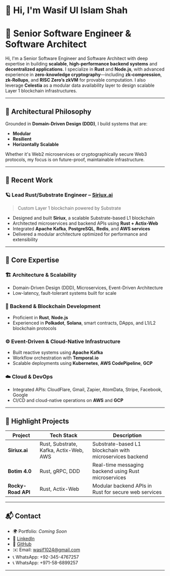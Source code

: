 # 👋 Hi, I'm Wasif Ul Islam Shah

# 🧠 Senior Software Engineer & Software Architect

Hi, I'm a Senior Software Engineer and Software Architect with deep expertise in building **scalable**, **high-performance backend systems** and **decentralized applications**. I specialize in **Rust** and **Node.js**, with advanced experience in **zero-knowledge cryptography**—including **zk-compression**, **zk-Rollups**, and **RISC Zero’s zkVM** for provable computation. I also leverage **Celestia** as a modular data availability layer to design scalable Layer 1 blockchain infrastructures.

---

## 🧱 Architectural Philosophy

Grounded in **Domain-Driven Design (DDD)**, I build systems that are:
- **Modular**
- **Resilient**
- **Horizontally Scalable**

Whether it's Web2 microservices or cryptographically secure Web3 protocols, my focus is on future-proof, maintainable infrastructure.

---

## 🚀 Recent Work

### 🪐 **Lead Rust/Substrate Engineer – [Siriux.ai](https://siriux.ai)**
> Custom Layer 1 blockchain powered by Substrate

- Designed and built **Siriux**, a scalable Substrate-based L1 blockchain
- Architected microservices and backend APIs using **Rust + Actix-Web**
- Integrated **Apache Kafka**, **PostgreSQL**, **Redis**, and **AWS services**
- Delivered a modular architecture optimized for performance and extensibility

---

## 🔧 Core Expertise

### 🏗️ Architecture & Scalability
- Domain-Driven Design (DDD), Microservices, Event-Driven Architecture
- Low-latency, fault-tolerant systems built for scale

### 🔗 Backend & Blockchain Development
- Proficient in **Rust**, **Node.js**
- Experienced in **Polkadot**, **Solana**, smart contracts, DApps, and L1/L2 blockchain protocols

### ⚙️ Event-Driven & Cloud-Native Infrastructure
- Built reactive systems using **Apache Kafka**
- Workflow orchestration with **Temporal.io**
- Scalable deployments using **Kubernetes**, **AWS CodePipeline**, **GCP**

### ☁️ Cloud & DevOps
- Integrated APIs: CloudFlare, Gmail, Zapier, AtomData, Stripe, Facebook, Google
- CI/CD and cloud-native operations on **AWS** and **GCP**

---

## 🧰 Highlight Projects

| Project         | Tech Stack                                  | Description                                                 |
|-----------------|---------------------------------------------|-------------------------------------------------------------|
| **Siriux.ai**   | Rust, Substrate, Kafka, Actix-Web, AWS      | Substrate-based L1 blockchain with microservices backend    |
| **Botim 4.0**   | Rust, gRPC, DDD                              | Real-time messaging backend using Rust microservices        |
| **Rocky-Road API** | Rust, Actix-Web                            | Modular backend APIs in Rust for secure web services        |

---

## 📬 Contact

- 🌍 Portfolio: *Coming Soon*
- 💼 [LinkedIn](https://www.linkedin.com/in/wasif-shah-13002799/)
- 🐙 [GitHub](https://github.com/wasif1024)
- ✉️ Email: wasif1024@gmail.com
- 📞 WhatsApp: +92-345-4767257
- 📞 WhatsApp: +971-58-6899257

---

